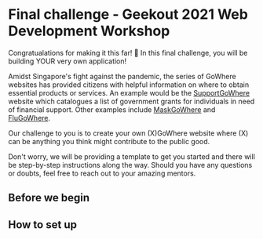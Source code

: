 # Final challenge - Geekout 2021 Web Development Workshop

Congratualations for making it this far! :tada: In this final challenge, you will be building YOUR very own application!

Amidst Singapore's fight against the pandemic, the series of GoWhere websites has provided citizens with helpful information on where to obtain essential products or services. An example would be the [SupportGoWhere](https://supportgowhere.life.gov.sg/) website which catalogues a list of government grants for individuals in need of financial support. Other examples include [MaskGoWhere](https://mask.gowhere.gov.sg/) and [FluGoWhere](https://flu.gowhere.gov.sg/).

Our challenge to you is to create your own (X)GoWhere website where (X) can be anything you think might contribute to the public good.

Don't worry, we will be providing a template to get you started and there will be step-by-step instructions along the way. Should you have any questions or doubts, feel free to reach out to your amazing mentors.

## Before we begin

## How to set up
